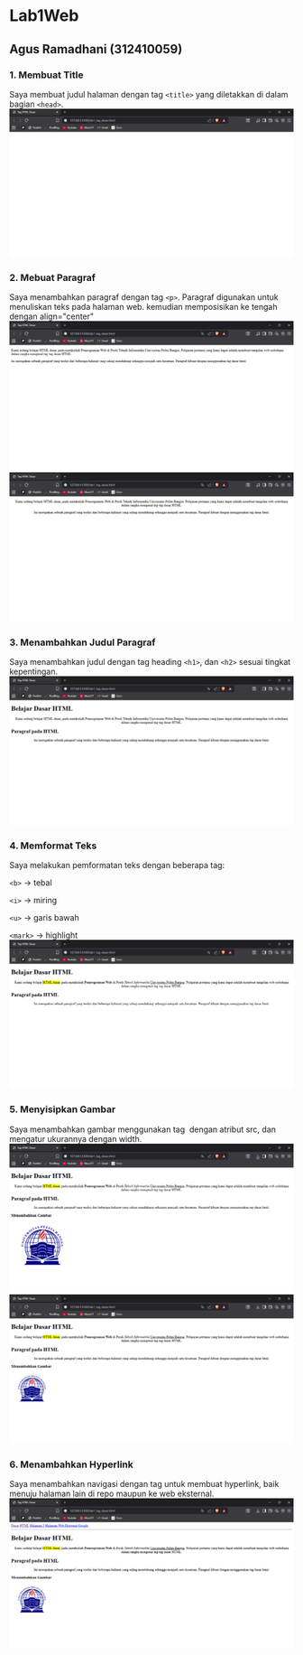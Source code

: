 # Lab1Web
## Agus Ramadhani (312410059)


### 1. Membuat Title
Saya membuat judul halaman dengan tag `<title>` yang diletakkan di dalam bagian `<head>`.
![Screenshoot 1](Screenshoot_Lab1Web/ss1.png)


### 2. Mebuat Paragraf
Saya menambahkan paragraf dengan tag `<p>`. Paragraf digunakan untuk menuliskan teks pada halaman web. kemudian memposisikan ke tengah dengan align="center"
![Screenshoot 2](Screenshoot_Lab1Web/ss2.png)
![Screenshoot 3](Screenshoot_Lab1Web/ss3.png)

### 3. Menambahkan Judul Paragraf
Saya menambahkan judul dengan tag heading `<h1>`, dan `<h2>` sesuai tingkat kepentingan.
![Screenshoot 4](Screenshoot_Lab1Web/ss4.png)

### 4. Memformat Teks
Saya melakukan pemformatan teks dengan beberapa tag:

`<b>` → tebal

`<i>` → miring

`<u>` → garis bawah

`<mark>` → highlight
![Screenshoot 5](Screenshoot_Lab1Web/ss5.png)

### 5. Menyisipkan Gambar
Saya menambahkan gambar menggunakan tag <img> dengan atribut src, dan mengatur ukurannya dengan width.
![Screenshoot 6](Screenshoot_Lab1Web/ss6.png)
![Screenshoot 7](Screenshoot_Lab1Web/ss7.png)

### 6. Menambahkan Hyperlink
Saya menambahkan navigasi dengan tag <a> untuk membuat hyperlink, baik menuju halaman lain di repo maupun ke web eksternal.
![Screenshoot 8](Screenshoot_Lab1Web/ss8.png)
